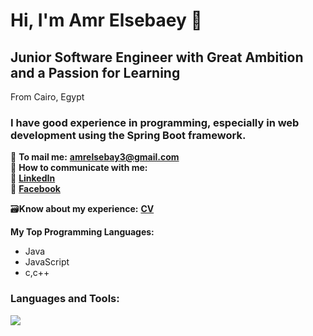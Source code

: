 # Hi, I'm Amr Elsebaey 👋
## Junior Software Engineer with Great Ambition and a Passion for Learning
From Cairo, Egypt

### I have good experience in programming, especially in web development using the Spring Boot framework.

📧 **To mail me:** **[amrelsebay3@gmail.com](mailto:amrelsebay3@gmail.com)**  
📧 **How to communicate with me:**  
🔗 **[LinkedIn](https://www.linkedin.com/in/amr-elsebaey/)**  
🔗 **[Facebook](https://www.facebook.com/amrelseba3y.1999)**  

🗃️**Know about my experience:** **[CV](https://drive.google.com/file/d/14cMUCDrSslieqfjamkO6yU5lx-osVj97/view?usp=sharing)**

**My Top Programming Languages:**
- Java  
- JavaScript
- c,c++

### Languages and Tools:
<p>
  <img src="https://skillicons.dev/icons?i=java,spring,postman,mysql,c,cpp,js,html,css,eclipse,idea,git,github&perline=6"/>    
</p>

